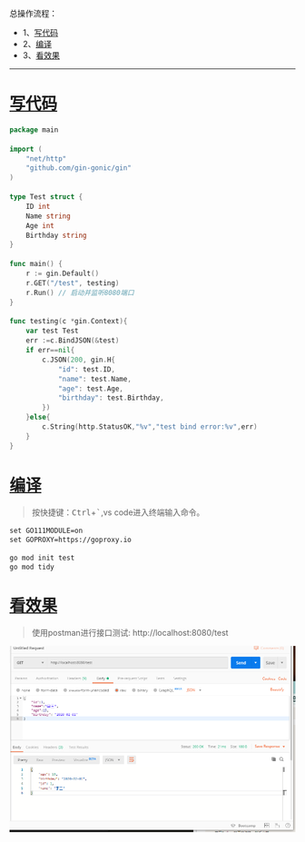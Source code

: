 总操作流程：
- 1、[写代码](#go-01)
- 2、[编译](#go-02)
- 3、[看效果](#go-03)

***

# <a name="go-01" href="#" >写代码</a>

```go
package main

import (
	"net/http"
	"github.com/gin-gonic/gin"
)

type Test struct {
	ID int
	Name string 
	Age int
	Birthday string
}

func main() {
	r := gin.Default() 
	r.GET("/test", testing)
	r.Run() // 启动并监听8080端口
}

func testing(c *gin.Context){
	var test Test
	err :=c.BindJSON(&test)
	if err==nil{
		c.JSON(200, gin.H{
			"id": test.ID,
			"name": test.Name,
			"age": test.Age,
			"birthday": test.Birthday,
		})
	}else{
		c.String(http.StatusOK,"%v","test bind error:%v",err)
	}
}
```

# <a name="go-02" href="#" >编译</a>

> 按快捷键：<kbd>Ctrl</kbd>+<kbd>`</kbd>,vs code进入终端输入命令。

```shell
set GO111MODULE=on
set GOPROXY=https://goproxy.io

go mod init test
go mod tidy
```

# <a name="go-03" href="#" >看效果</a>

> 使用postman进行接口测试: http://localhost:8080/test

![](image/10-1.png)